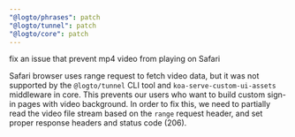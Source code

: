 ```yaml
---
"@logto/phrases": patch
"@logto/tunnel": patch
"@logto/core": patch
---
```


fix an issue that prevent mp4 video from playing on Safari

Safari browser uses range request to fetch video data, but it was not supported by the `@logto/tunnel` CLI tool and `koa-serve-custom-ui-assets` middleware in core. This prevents our users who want to build custom sign-in pages with video background. In order to fix this, we need to partially read the video file stream based on the `range` request header, and set proper response headers and status code (206).
